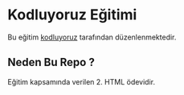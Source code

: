 # Kodluyoruz Eğitimi
Bu eğitim [kodluyoruz](https://kodluyoruz.org) tarafından düzenlenmektedir.
## Neden Bu Repo ? 
Eğitim kapsamında verilen 2. HTML ödevidir.